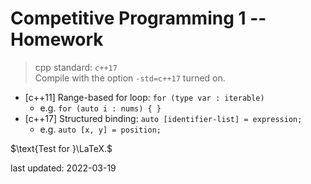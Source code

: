 # Competitive Programming 1 -- Homework

> cpp standard: `c++17` <br>
> Compile with the option `-std=c++17` turned on.

- [c++11] Range-based for loop: `for (type var : iterable)`
    - e.g. `for (auto i : nums) { }`
- [c++17] Structured binding: `auto [identifier-list] = expression;`
    - e.g. `auto [x, y] = position;`

$\text{Test for }\LaTeX.$

last updated: 2022-03-19